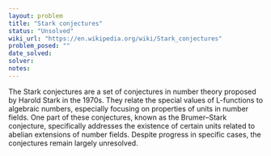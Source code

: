 ```yaml
---
layout: problem
title: "Stark conjectures"
status: "Unsolved"
wiki_url: "https://en.wikipedia.org/wiki/Stark_conjectures"
problem_posed: ""
date_solved:
solver:
notes:
---
```

The Stark conjectures are a set of conjectures in number theory proposed by Harold Stark in the 1970s. They relate the special values of L-functions to algebraic numbers, especially focusing on properties of units in number fields. One part of these conjectures, known as the Brumer–Stark conjecture, specifically addresses the existence of certain units related to abelian extensions of number fields. Despite progress in specific cases, the conjectures remain largely unresolved.